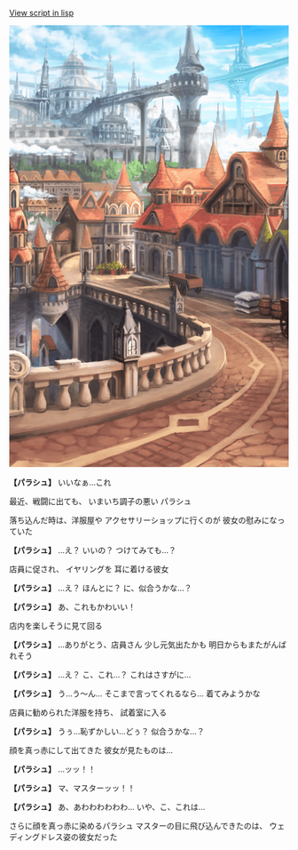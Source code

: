[View script in lisp](../scripts/20045301.txt)

![town.png](../images/backgrounds/town.png)

**【パラシュ】**
いいなぁ…これ

最近、戦闘に出ても、
いまいち調子の悪い
パラシュ

落ち込んだ時は、洋服屋や
アクセサリーショップに行くのが
彼女の慰みになっていた

**【パラシュ】**
…え？
いいの？
つけてみても…？

店員に促され、
イヤリングを
耳に着ける彼女

**【パラシュ】**
…え？
ほんとに？
に、似合うかな…？

**【パラシュ】**
あ、これもかわいい！

店内を楽しそうに見て回る

**【パラシュ】**
…ありがとう、店員さん
少し元気出たかも
明日からもまたがんばれそう

**【パラシュ】**
…え？
こ、これ…？
これはさすがに…

**【パラシュ】**
う…う～ん…
そこまで言ってくれるなら…
着てみようかな

店員に勧められた洋服を持ち、
試着室に入る

**【パラシュ】**
うぅ…恥ずかしい…どぅ？
似合うかな…？

顔を真っ赤にして出てきた
彼女が見たものは…

**【パラシュ】**
…ッッ！！

**【パラシュ】**
マ、マスターッッ！！

**【パラシュ】**
あ、あわわわわわわ…
いや、こ、これは…

さらに顔を真っ赤に染めるパラシュ
マスターの目に飛び込んできたのは、
ウェディングドレス姿の彼女だった